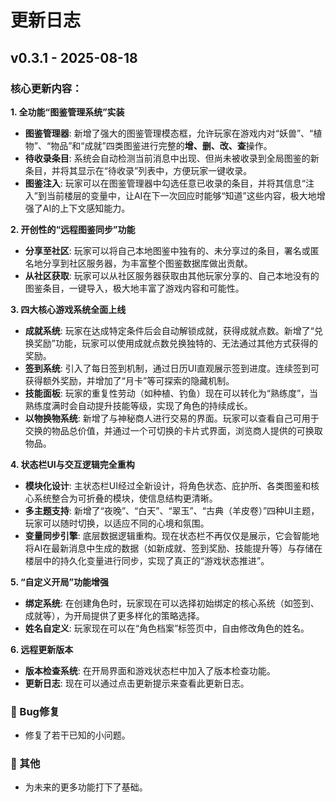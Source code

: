 # 更新日志

## v0.3.1 - 2025-08-18

### **核心更新内容：**

**1. 全功能“图鉴管理系统”实装**

* **图鉴管理器**: 新增了强大的图鉴管理模态框，允许玩家在游戏内对“妖兽”、“植物”、“物品”和“成就”四类图鉴进行完整的**增、删、改、查**操作。
* **待收录条目**: 系统会自动检测当前消息中出现、但尚未被收录到全局图鉴的新条目，并将其显示在“待收录”列表中，方便玩家一键收录。
* **图鉴注入**: 玩家可以在图鉴管理器中勾选任意已收录的条目，并将其信息“注入”到当前楼层的变量中，让AI在下一次回应时能够“知道”这些内容，极大地增强了AI的上下文感知能力。

**2. 开创性的“远程图鉴同步”功能**

* **分享至社区**: 玩家可以将自己本地图鉴中独有的、未分享过的条目，署名或匿名地分享到社区服务器，为丰富整个图鉴数据库做出贡献。
* **从社区获取**: 玩家可以从社区服务器获取由其他玩家分享的、自己本地没有的图鉴条目，一键导入，极大地丰富了游戏内容和可能性。

**3. 四大核心游戏系统全面上线**

* **成就系统**: 玩家在达成特定条件后会自动解锁成就，获得成就点数。新增了“兑换奖励”功能，玩家可以使用成就点数兑换独特的、无法通过其他方式获得的奖励。
* **签到系统**: 引入了每日签到机制，通过日历UI直观展示签到进度。连续签到可获得额外奖励，并增加了“月卡”等可探索的隐藏机制。
* **技能面板**: 玩家的重复性劳动（如种植、钓鱼）现在可以转化为“熟练度”，当熟练度满时会自动提升技能等级，实现了角色的持续成长。
* **以物换物系统**: 新增了与神秘商人进行交易的界面。玩家可以查看自己可用于交换的物品总价值，并通过一个可切换的卡片式界面，浏览商人提供的可换取物品。

**4. 状态栏UI与交互逻辑完全重构**

* **模块化设计**: 主状态栏UI经过全新设计，将角色状态、庇护所、各类图鉴和核心系统整合为可折叠的模块，使信息结构更清晰。
* **多主题支持**: 新增了“夜晚”、“白天”、“翠玉”、“古典（羊皮卷）”四种UI主题，玩家可以随时切换，以适应不同的心境和氛围。
* **变量同步引擎**: 底层数据逻辑重构。现在状态栏不再仅仅是展示，它会智能地将AI在最新消息中生成的数据（如新成就、签到奖励、技能提升等）与存储在楼层中的持久化变量进行同步，实现了真正的“游戏状态推进”。

**5. “自定义开局”功能增强**

* **绑定系统**: 在创建角色时，玩家现在可以选择初始绑定的核心系统（如签到、成就等），为开局提供了更多样化的策略选择。
* **姓名自定义**: 玩家现在可以在“角色档案”标签页中，自由修改角色的姓名。

**6. 远程更新版本**

* **版本检查系统**: 在开局界面和游戏状态栏中加入了版本检查功能。
* **更新日志**: 现在可以通过点击更新提示来查看此更新日志。

### 🐛 Bug修复

* 修复了若干已知的小问题。

### 📝 其他

* 为未来的更多功能打下了基础。
